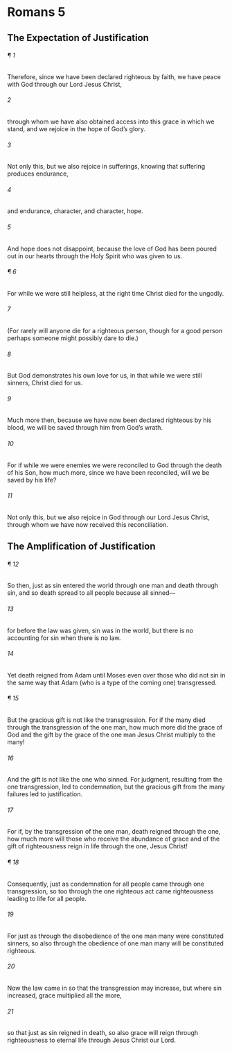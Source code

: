 # Romans 5
## The Expectation of Justification
###### ¶ 1
Therefore, since we have been declared righteous by faith, we have peace with God through our Lord Jesus Christ,
###### 2
through whom we have also obtained access into this grace in which we stand, and we rejoice in the hope of God’s glory.
###### 3
Not only this, but we also rejoice in sufferings, knowing that suffering produces endurance,
###### 4
and endurance, character, and character, hope.
###### 5
And hope does not disappoint, because the love of God has been poured out in our hearts through the Holy Spirit who was given to us.
###### ¶ 6
For while we were still helpless, at the right time Christ died for the ungodly.
###### 7
(For rarely will anyone die for a righteous person, though for a good person perhaps someone might possibly dare to die.)
###### 8
But God demonstrates his own love for us, in that while we were still sinners, Christ died for us.
###### 9
Much more then, because we have now been declared righteous by his blood, we will be saved through him from God’s wrath.
###### 10
For if while we were enemies we were reconciled to God through the death of his Son, how much more, since we have been reconciled, will we be saved by his life?
###### 11
Not only this, but we also rejoice in God through our Lord Jesus Christ, through whom we have now received this reconciliation.
## The Amplification of Justification
###### ¶ 12
So then, just as sin entered the world through one man and death through sin, and so death spread to all people because all sinned—
###### 13
for before the law was given, sin was in the world, but there is no accounting for sin when there is no law.
###### 14
Yet death reigned from Adam until Moses even over those who did not sin in the same way that Adam (who is a type of the coming one) transgressed.
###### ¶ 15
But the gracious gift is not like the transgression. For if the many died through the transgression of the one man, how much more did the grace of God and the gift by the grace of the one man Jesus Christ multiply to the many!
###### 16
And the gift is not like the one who sinned. For judgment, resulting from the one transgression, led to condemnation, but the gracious gift from the many failures led to justification.
###### 17
For if, by the transgression of the one man, death reigned through the one, how much more will those who receive the abundance of grace and of the gift of righteousness reign in life through the one, Jesus Christ!
###### ¶ 18
Consequently, just as condemnation for all people came through one transgression, so too through the one righteous act came righteousness leading to life for all people.
###### 19
For just as through the disobedience of the one man many were constituted sinners, so also through the obedience of one man many will be constituted righteous.
###### 20
Now the law came in so that the transgression may increase, but where sin increased, grace multiplied all the more,
###### 21
so that just as sin reigned in death, so also grace will reign through righteousness to eternal life through Jesus Christ our Lord.
